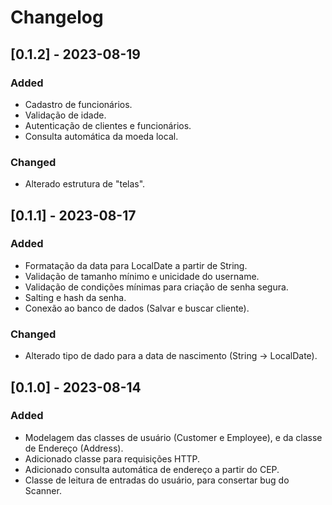 # Changelog

## [0.1.2] - 2023-08-19

### Added

- Cadastro de funcionários.
- Validação de idade.
- Autenticação de clientes e funcionários.
- Consulta automática da moeda local.

### Changed

- Alterado estrutura de "telas".

## [0.1.1] - 2023-08-17

### Added

- Formatação da data para LocalDate a partir de String.
- Validação de tamanho mínimo e unicidade do username.
- Validação de condições mínimas para criação de senha segura.
- Salting e hash da senha.
- Conexão ao banco de dados (Salvar e buscar cliente).

### Changed

- Alterado tipo de dado para a data de nascimento (String -> LocalDate).

## [0.1.0] - 2023-08-14

### Added

- Modelagem das classes de usuário (Customer e Employee), e da classe de Endereço (Address).
- Adicionado classe para requisições HTTP.
- Adicionado consulta automática de endereço a partir do CEP.
- Classe de leitura de entradas do usuário, para consertar bug do Scanner.
 